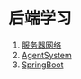 # 后端学习

1. [服务器网络](../服务器网络/服务器和网络.md)
2. [AgentSystem](AgentSystem/Jade.md)
3. [SpringBoot](SpringBoot/_KnowledgeAccumulation_SpringBoot.md)
